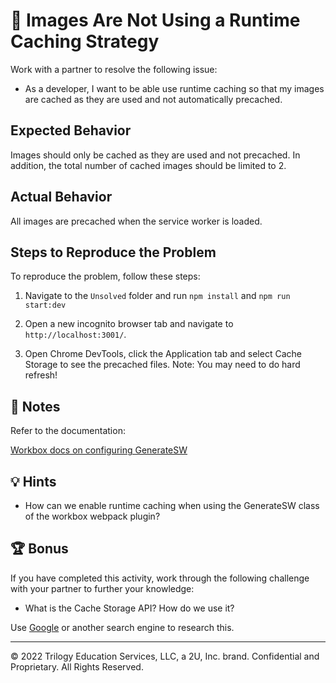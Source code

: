 # 🐛 Images Are Not Using a Runtime Caching Strategy

Work with a partner to resolve the following issue:

* As a developer, I want to be able use runtime caching so that my images are cached as they are used and not automatically precached.

## Expected Behavior

Images should only be cached as they are used and not precached. In addition, the total number of cached images should be limited to 2.

## Actual Behavior

All images are precached when the service worker is loaded.

## Steps to Reproduce the Problem

To reproduce the problem, follow these steps:

1. Navigate to the `Unsolved` folder and run `npm install` and `npm run start:dev`

2. Open a new incognito browser tab and navigate to `http://localhost:3001/`.

3. Open Chrome DevTools, click the Application tab and select Cache Storage to see the precached files. Note: You may need to do hard refresh!

## 📝 Notes

Refer to the documentation:

[Workbox docs on configuring GenerateSW](https://developer.chrome.com/docs/workbox/reference/workbox-webpack-plugin/#type-GenerateSWConfig)

## 💡 Hints

* How can we enable runtime caching when using the GenerateSW class of the workbox webpack plugin?

## 🏆 Bonus

If you have completed this activity, work through the following challenge with your partner to further your knowledge:

* What is the Cache Storage API? How do we use it?

Use [Google](https://www.google.com) or another search engine to research this.

---
© 2022 Trilogy Education Services, LLC, a 2U, Inc. brand. Confidential and Proprietary. All Rights Reserved.
